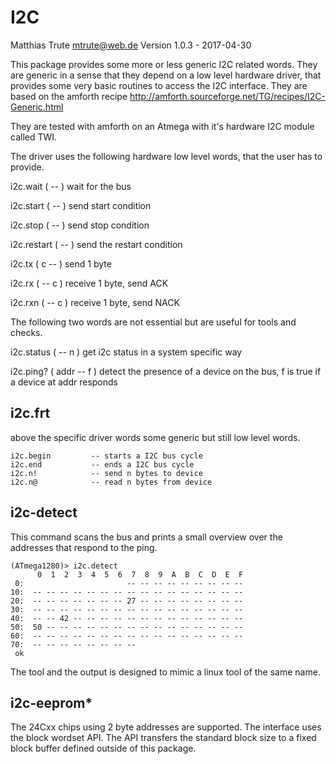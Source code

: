 I2C
===

Matthias Trute <mtrute@web.de>
Version 1.0.3 - 2017-04-30

This package provides some more or less
generic I2C related words. They are generic
in a sense that they depend on a low level
hardware driver, that provides some very
basic routines to access the I2C interface.
They are based on the amforth recipe 
http://amforth.sourceforge.net/TG/recipes/I2C-Generic.html

They are tested with amforth on an Atmega with
it's hardware I2C module called TWI.

The driver uses the following hardware low level words, that
the user has to provide.

i2c.wait ( -- )
  wait for the bus

i2c.start ( -- )
  send start condition

i2c.stop ( -- )
  send stop condition

i2c.restart ( -- )
  send the restart condition

i2c.tx ( c -- )
  send 1 byte

i2c.rx ( -- c )
  receive 1 byte, send ACK

i2c.rxn ( -- c )
  receive 1 byte, send NACK

The following two words are not essential but
are useful for tools and checks.

i2c.status ( -- n )
  get i2c status in a system specific way

i2c.ping?   ( addr -- f )
  detect the presence of a device on the bus, f is true if a device
  at addr responds

i2c.frt
-------

above the specific driver words some generic but
still low level words.

    i2c.begin         -- starts a I2C bus cycle
    i2c.end           -- ends a I2C bus cycle
    i2c.n!            -- send n bytes to device
    i2c.n@            -- read n bytes from device


i2c-detect
----------

This command scans the bus and prints a small
overview over the addresses that respond to 
the ping.

    (ATmega1280)> i2c.detect 
          0  1  2  3  4  5  6  7  8  9  A  B  C  D  E  F
     0:                       -- -- -- -- -- -- -- -- --
    10:  -- -- -- -- -- -- -- -- -- -- -- -- -- -- -- --
    20:  -- -- -- -- -- -- -- 27 -- -- -- -- -- -- -- --
    30:  -- -- -- -- -- -- -- -- -- -- -- -- -- -- -- --
    40:  -- -- 42 -- -- -- -- -- -- -- -- -- -- -- -- --
    50:  50 -- -- -- -- -- -- -- -- -- -- -- -- -- -- --
    60:  -- -- -- -- -- -- -- -- -- -- -- -- -- -- -- --
    70:  -- -- -- -- -- -- -- --                        
     ok

The tool and the output is designed to mimic a linux
tool of the same name.

i2c-eeprom*
-----------

The 24Cxx chips using 2 byte addresses are supported. The
interface uses the block wordset API. The API transfers the
standard block size to a fixed block buffer defined outside
of this package.

